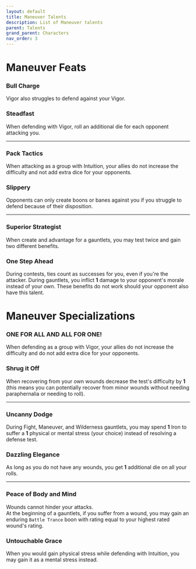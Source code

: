 ```yaml
---
layout: default
title: Maneuver Talents
description: List of Maneuver talents
parent: Talents
grand_parent: Characters
nav_order: 3
---
```


# Maneuver Feats

### Bull Charge

Vigor also struggles to defend against your Vigor.

### Steadfast

When defending with Vigor, roll an additional die for each opponent attacking you.

---

### Pack Tactics

When attacking as a group with Intuition, your allies do not increase the difficulty and not add extra dice for your opponents.

### Slippery

Opponents can only create boons or banes against you if you struggle to defend because of their disposition.

---

### Superior Strategist

When create and advantage for a gauntlets, you may test twice and gain two different benefits.

### One Step Ahead

During contests, ties count as successes for you, even if you're the attacker. During gauntlets, you inflict **1** damage to your opponent's morale instead of your own. These benefits do not work should your opponent also have this talent.



# Maneuver Specializations

### ONE FOR ALL AND ALL FOR ONE!

When defending as a group with Vigor, your allies do not increase the difficulty and do not add extra dice for your opponents.

### Shrug it Off

When recovering from your own wounds decrease the test's difficulty by **1** (this means you can potentially recover from minor wounds without needing paraphernalia or needing to roll).

---

### Uncanny Dodge

During Fight, Maneuver, and Wilderness gauntlets, you may spend **1** Iron to suffer a **1** physical or mental stress (your choice) instead of resolving a defense test.

### Dazzling Elegance

As long as you do not have any wounds, you get **1** additional die on all your rolls.

---

### Peace of Body and Mind

Wounds cannot hinder your attacks.  
At the beginning of a gauntlets, if you suffer from a wound, you may gain an enduring `Battle Trance` boon with rating equal to your highest rated wound's rating.

### Untouchable Grace

When you would gain physical stress while defending with Intuition, you may gain it as a mental stress instead.
